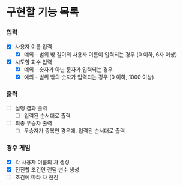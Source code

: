 # 구현할 기능 목록

### 입력

- [x] 사용자 이름 입력
  - [x] 예외 - 범위 밖 길이의 사용자 이름이 입력되는 경우 (0 이하, 6자 이상)
- [x] 시도할 회수 입력
  - [x] 예외 - 숫자가 아닌 문자가 입력되는 경우
  - [x] 예외 - 범위 밖의 숫자가 입력되는 경우 (0 이하, 1000 이상)

### 출력

- [ ] 실행 결과 출력
  - [ ] 입력된 순서대로 출력
- [ ] 최종 우승자 출력
  - [ ] 우승자가 중복인 경우에, 입력된 순서대로 출력

### 경주 게임

- [x] 각 사용자 이름의 차 생성
- [x] 전진할 조건인 랜덤 변수 생성
- [ ] 조건에 따라 차 전진